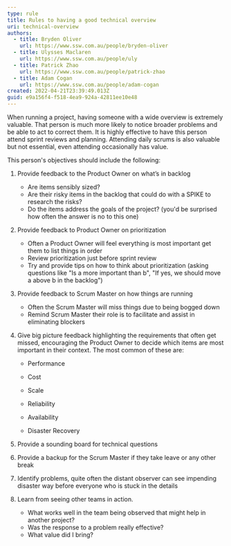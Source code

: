 ```yaml
---
type: rule
title: Rules to having a good technical overview
uri: technical-overview
authors:
  - title: Bryden Oliver
    url: https://www.ssw.com.au/people/bryden-oliver
  - title: Ulysses Maclaren
    url: https://www.ssw.com.au/people/uly
  - title: Patrick Zhao
    url: https://www.ssw.com.au/people/patrick-zhao
  - title: Adam Cogan
    url: https://www.ssw.com.au/people/adam-cogan
created: 2022-04-21T23:39:49.013Z
guid: e9a156f4-f518-4ea9-924a-42811ee10e48
---
```

When running a project, having someone with a wide overview is extremely valuable. That person is much more likely to notice broader problems and be able to act to correct them. 
It is highly effective to have this person attend sprint reviews and planning. Attending daily scrums is also valuable but not essential, even attending occasionally has value. 

This person's objectives should include the following:
1. Provide feedback to the Product Owner on what’s in backlog
    - Are items sensibly sized?
    - Are their risky items in the backlog that could do with a SPIKE to research the risks?
    - Do the items address the goals of the project? (you'd be surprised how often the answer is no to this one)
2. Provide feedback to Product Owner on prioritization
    - Often a Product Owner will feel everything is most important get them to list things in order
    - Review prioritization just before sprint review
    - Try and provide tips on how to think about prioritization (asking questions like "Is a more important than b", "If yes, we should move a above b in the backlog")

3. Provide feedback to Scrum Master on how things are running
    - Often the Scrum Master will miss things due to being bogged down
    - Remind Scrum Master their role is to facilitate and assist in eliminating blockers
4. Give big picture feedback highlighting the requirements that often get missed, encouraging the Product Owner to decide which items are most important in their context. The most common of these are:
    - Performance
    - Cost

    - Scale
    - Reliability
    - Availability
    - Disaster Recovery
5. Provide a sounding board for technical questions
6. Provide a backup for the Scrum Master if they take leave or any other break
7. Identify problems, quite often the distant observer can see impending disaster way before everyone who is stuck in the details
8. Learn from seeing other teams in action. 
    - What works well in the team being observed that might help in another project?
    - Was the response to a problem really effective?
    - What value did I bring?
